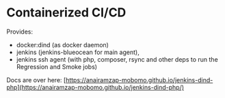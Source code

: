 # Containerized CI/CD 

Provides: 
- docker:dind (as docker daemon) 
- jenkins (jenkins-blueocean for main agent), 
- jenkins ssh agent (with php, composer, rsync and other deps to run the Regression and Smoke jobs)

Docs are over here: [https://anairamzap-mobomo.github.io/jenkins-dind-php](https://anairamzap-mobomo.github.io/jenkins-dind-php/)
